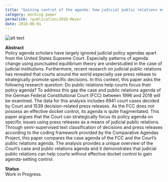 ```yaml
---
title: "Gaining control of the agenda: how judicial public relations enable courts to focus issue attention"
category: working paper
permalink: /publication/2018-Meyer
date: 2018-06-01
---
```


![alt text](https://phimeyer.github.io/images/perplexity.png "RegionYear")

<p><b>Abstract</b><br>
 Policy agenda scholars have largely ignored judicial policy agendas apart from the United States Supreme Court. Especially patterns of agenda change using punctuated equilibrium theory are understudied in the case of judicial institutions. Furthermore, recent research on judicial public relations has revealed that courts around the world especially use press release to strategically promote specific decisions. In this context, this paper asks the following research question: Do public relations help courts focus their policy agenda? To address this gap the case and public relations agenda of the German Federal Constitutional Court (FCC) between 1996 and 2018 will be examined. The data for this analysis includes 6941 court cases decided by Court and 1539 decision-related press releases. As the FCC does not possess an effective docket control, its agenda is quite fragmentated. This paper argues that the Court can strategically focus its policy agenda on specific issues using press releases as a means of judicial public relations. Through semi-supervised text classification of decisions and press releases according to the coding framework provided by the Comparative Agendas Project, this paper compares the case agenda of the FCC and the Court’s public relations agenda. The analysis provides a unique overview of the Court’s case and public relations agenda and it demonstrates that judicial public relations can help courts without effective docket control to gain agenda-setting control.</p>

<p><b>Status</b><br>
Work in Progress.</p>
